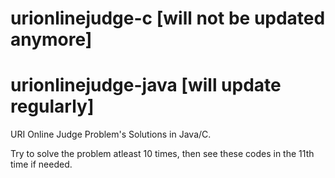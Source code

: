 # urionlinejudge-c [will not be updated anymore]
# urionlinejudge-java [will update regularly]
URI Online Judge Problem's Solutions in Java/C.

Try to solve the problem atleast 10 times, then see these codes in the 11th time if needed.
